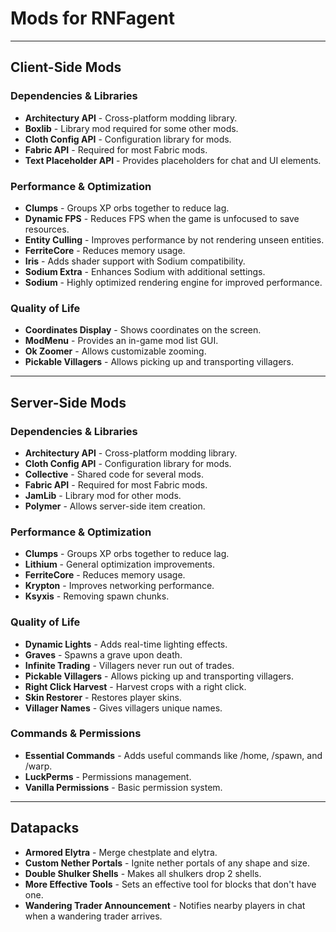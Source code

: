 # Mods for RNFagent

---

## Client-Side Mods

### Dependencies & Libraries
- **Architectury API** - Cross-platform modding library.
- **Boxlib** - Library mod required for some other mods.
- **Cloth Config API** - Configuration library for mods.
- **Fabric API** - Required for most Fabric mods.
- **Text Placeholder API** - Provides placeholders for chat and UI elements.

### Performance & Optimization
- **Clumps** - Groups XP orbs together to reduce lag.
- **Dynamic FPS** - Reduces FPS when the game is unfocused to save resources.
- **Entity Culling** - Improves performance by not rendering unseen entities.
- **FerriteCore** - Reduces memory usage.
- **Iris** - Adds shader support with Sodium compatibility.
- **Sodium Extra** - Enhances Sodium with additional settings.
- **Sodium** - Highly optimized rendering engine for improved performance.

### Quality of Life
- **Coordinates Display** - Shows coordinates on the screen.
- **ModMenu** - Provides an in-game mod list GUI.
- **Ok Zoomer** - Allows customizable zooming.
- **Pickable Villagers** - Allows picking up and transporting villagers.

---

## Server-Side Mods

### Dependencies & Libraries
- **Architectury API** - Cross-platform modding library.
- **Cloth Config API** - Configuration library for mods.
- **Collective** - Shared code for several mods.
- **Fabric API** - Required for most Fabric mods.
- **JamLib** - Library mod for other mods.
- **Polymer** - Allows server-side item creation.

### Performance & Optimization
- **Clumps** - Groups XP orbs together to reduce lag.
- **Lithium** - General optimization improvements.
- **FerriteCore** - Reduces memory usage.
- **Krypton** - Improves networking performance.
- **Ksyxis** - Removing spawn chunks. 

### Quality of Life
- **Dynamic Lights** - Adds real-time lighting effects.
- **Graves** - Spawns a grave upon death.
- **Infinite Trading** - Villagers never run out of trades.
- **Pickable Villagers** - Allows picking up and transporting villagers.
- **Right Click Harvest** - Harvest crops with a right click.
- **Skin Restorer** - Restores player skins.
- **Villager Names** - Gives villagers unique names.

### Commands & Permissions
- **Essential Commands** - Adds useful commands like /home, /spawn, and /warp. 
- **LuckPerms** - Permissions management.
- **Vanilla Permissions** - Basic permission system.

---

## Datapacks
- **Armored Elytra** - Merge chestplate and elytra.
- **Custom Nether Portals** - Ignite nether portals of any shape and size.
- **Double Shulker Shells** - Makes all shulkers drop 2 shells.
- **More Effective Tools** - Sets an effective tool for blocks that don't have one.
- **Wandering Trader Announcement** - Notifies nearby players in chat when a wandering trader arrives.